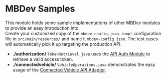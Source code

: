 # MBDev Samples
This module holds some sample implementations of other MBDev modules to provide an easy introduction into.  
Create your customized copy of the `mbdev-config.json.templ` configuration file in `src/main/resources/` and name it `mbdev-config.json`. The
test cases will automatically pick it up targeting the production API.

* **./authorization/** `TokenRetrieval.java` uses the [API Auth Module](../api-auth/README.md) to retrieve a valid access token.
* **./connectedvehicle/** `VehicleOperations.java` demonstrates the easy usage of the [Connected Vehicle API Adapter](../connected-vehicle/README.md).